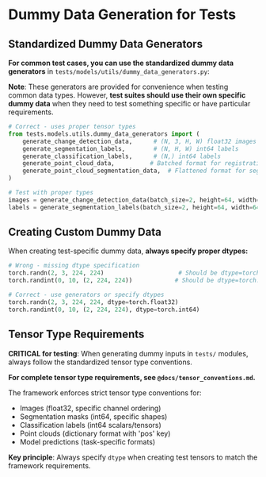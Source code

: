 # Dummy Data Generation for Tests

## Standardized Dummy Data Generators

**For common test cases, you can use the standardized dummy data generators** in `tests/models/utils/dummy_data_generators.py`:

**Note**: These generators are provided for convenience when testing common data types. However, **test suites should use their own specific dummy data** when they need to test something specific or have particular requirements.

```python
# Correct - uses proper tensor types
from tests.models.utils.dummy_data_generators import (
    generate_change_detection_data,      # (N, 3, H, W) float32 images
    generate_segmentation_labels,        # (N, H, W) int64 labels
    generate_classification_labels,      # (N,) int64 labels
    generate_point_cloud_data,          # Batched format for registration
    generate_point_cloud_segmentation_data,  # Flattened format for segmentation
)

# Test with proper types
images = generate_change_detection_data(batch_size=2, height=64, width=64)
labels = generate_segmentation_labels(batch_size=2, height=64, width=64, num_classes=10)
```

## Creating Custom Dummy Data

When creating test-specific dummy data, **always specify proper dtypes:**
```python
# Wrong - missing dtype specification
torch.randn(2, 3, 224, 224)                     # Should be dtype=torch.float32
torch.randint(0, 10, (2, 224, 224))            # Should be dtype=torch.int64

# Correct - use generators or specify dtypes  
torch.randn(2, 3, 224, 224, dtype=torch.float32)
torch.randint(0, 10, (2, 224, 224), dtype=torch.int64)
```

## Tensor Type Requirements

**CRITICAL for testing**: When generating dummy inputs in `tests/` modules, always follow the standardized tensor type conventions.

**For complete tensor type requirements, see `@docs/tensor_conventions.md`.**

The framework enforces strict tensor type conventions for:
- Images (float32, specific channel ordering)  
- Segmentation masks (int64, specific shapes)
- Classification labels (int64 scalars/tensors)
- Point clouds (dictionary format with 'pos' key)
- Model predictions (task-specific formats)

**Key principle**: Always specify `dtype` when creating test tensors to match the framework requirements.
